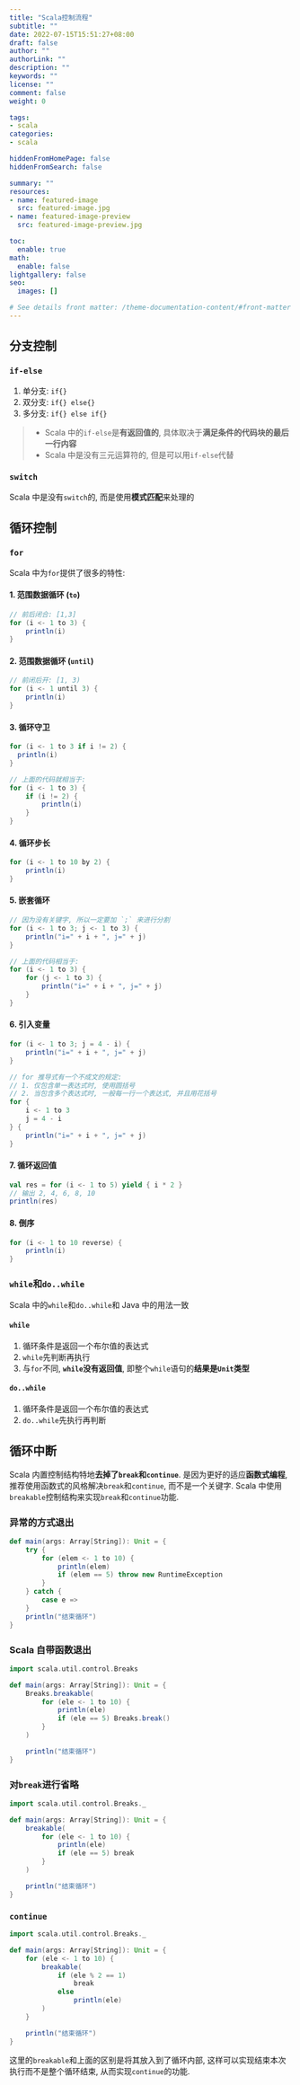 ```yaml
---
title: "Scala控制流程"
subtitle: ""
date: 2022-07-15T15:51:27+08:00
draft: false
author: ""
authorLink: ""
description: ""
keywords: ""
license: ""
comment: false
weight: 0

tags:
- scala
categories:
- scala

hiddenFromHomePage: false
hiddenFromSearch: false

summary: ""
resources:
- name: featured-image
  src: featured-image.jpg
- name: featured-image-preview
  src: featured-image-preview.jpg

toc:
  enable: true
math:
  enable: false
lightgallery: false
seo:
  images: []

# See details front matter: /theme-documentation-content/#front-matter
---
```


<!--more-->



## 分支控制



### `if-else`

1. 单分支: `if{}`
2. 双分支: `if{} else{}`
3. 多分支: `if{} else if{}`



> * Scala 中的`if-else`是**有返回值的**, 具体取决于**满足条件的代码块的最后一行内容**
> * Scala 中是没有三元运算符的, 但是可以用`if-else`代替



### `switch`

Scala 中是没有`switch`的, 而是使用**模式匹配**来处理的



## 循环控制



### `for`

Scala 中为`for`提供了很多的特性: 



#### 1. 范围数据循环 (`to`)

```scala
// 前后闭合: [1,3]
for (i <- 1 to 3) {
    println(i)
}
```



#### 2. 范围数据循环 (`until`)

```scala
// 前闭后开: [1, 3)
for (i <- 1 until 3) {
    println(i)
}
```



#### 3. 循环守卫

```scala
for (i <- 1 to 3 if i != 2) {
  println(i)
}

// 上面的代码就相当于:
for (i <- 1 to 3) {
    if (i != 2) {
        println(i)
    }
}
```



#### 4. 循环步长

```scala
for (i <- 1 to 10 by 2) {
    println(i)
}
```



#### 5. 嵌套循环

```scala
// 因为没有关键字, 所以一定要加 `;` 来进行分割
for (i <- 1 to 3; j <- 1 to 3) {
    println("i=" + i + ", j=" + j)
}

// 上面的代码相当于:
for (i <- 1 to 3) {
    for (j <- 1 to 3) {
        println("i=" + i + ", j=" + j)
    }
}
```



#### 6. 引入变量

```scala
for (i <- 1 to 3; j = 4 - i) {
    println("i=" + i + ", j=" + j)
}

// for 推导式有一个不成文的规定: 
// 1. 仅包含单一表达式时, 使用圆括号
// 2. 当包含多个表达式时, 一般每一行一个表达式, 并且用花括号
for {
    i <- 1 to 3
    j = 4 - i
} {
    println("i=" + i + ", j=" + j)	
}
```



#### 7. 循环返回值

```scala
val res = for (i <- 1 to 5) yield { i * 2 }
// 输出 2, 4, 6, 8, 10
println(res)
```



#### 8. 倒序

```scala
for (i <- 1 to 10 reverse) {
    println(i)
}
```



### `while`和`do..while`

Scala 中的`while`和`do..while`和 Java 中的用法一致



#### `while`

1. 循环条件是返回一个布尔值的表达式
2. `while`先判断再执行
3. 与`for`不同, **`while`没有返回值**, 即整个`while`语句的**结果是`Unit`类型** 



#### `do..while`

1. 循环条件是返回一个布尔值的表达式
2. `do..while`先执行再判断



## 循环中断

Scala 内置控制结构特地**去掉了`break`和`continue`**. 是因为更好的适应**函数式编程**, 推荐使用函数式的风格解决`break`和`continue`, 而不是一个关键字. Scala 中使用`breakable`控制结构来实现`break`和`continue`功能. 



### 异常的方式退出

```scala
def main(args: Array[String]): Unit = {
    try {
        for (elem <- 1 to 10) {
            println(elem)
            if (elem == 5) throw new RuntimeException
        }
    } catch {
        case e =>
    }
    println("结束循环")
}
```



### Scala 自带函数退出

```scala
import scala.util.control.Breaks

def main(args: Array[String]): Unit = {
    Breaks.breakable(
        for (ele <- 1 to 10) {
            println(ele)
            if (ele == 5) Breaks.break()
        }
    )

    println("结束循环")
}
```



### 对`break`进行省略

```scala
import scala.util.control.Breaks._

def main(args: Array[String]): Unit = {
    breakable(
        for (ele <- 1 to 10) {
            println(ele)
            if (ele == 5) break
        }
    )

    println("结束循环")
}
```



### `continue`

```scala
import scala.util.control.Breaks._

def main(args: Array[String]): Unit = {
    for (ele <- 1 to 10) {
        breakable(
            if (ele % 2 == 1)
            	break
            else
            	println(ele)
        )
    }

    println("结束循环")
}
```

这里的`breakable`和上面的区别是将其放入到了循环内部, 这样可以实现结束本次执行而不是整个循环结束, 从而实现`continue`的功能. 
